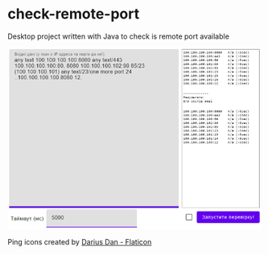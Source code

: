 # check-remote-port
Desktop project written with Java to check is remote port available

![main screen](crp-util-screens/crp-util-main.png)

Ping icons created by [Darius Dan - Flaticon](https://www.flaticon.com/free-icons/ping)